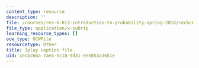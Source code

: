 ```yaml
---
content_type: resource
description: ''
file: /courses/res-6-012-introduction-to-probability-spring-2018/cecbc66a7ae45c189d31eee85aa3651e_Lgacew5BjDI.vtt
file_type: application/x-subrip
learning_resource_types: []
ocw_type: OCWFile
resourcetype: Other
title: 3play caption file
uid: cecbc66a-7ae4-5c18-9d31-eee85aa3651e
---
```

